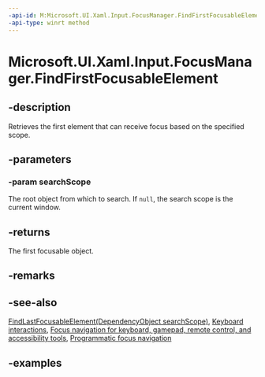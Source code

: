 ```yaml
---
-api-id: M:Microsoft.UI.Xaml.Input.FocusManager.FindFirstFocusableElement(Microsoft.UI.Xaml.DependencyObject)
-api-type: winrt method
---
```


<!-- Method syntax.
public DependencyObject FocusManager.FindFirstFocusableElement(DependencyObject searchScope)
-->

# Microsoft.UI.Xaml.Input.FocusManager.FindFirstFocusableElement

## -description

Retrieves the first element that can receive focus based on the specified scope.

## -parameters

### -param searchScope

The root object from which to search. If `null`, the search scope is the current window.

## -returns

The first focusable object.

## -remarks

## -see-also

[FindLastFocusableElement(DependencyObject searchScope)](focusmanager_findlastfocusableelement_128481243.md), [Keyboard interactions](/windows/apps/design/input/keyboard-interactions), [Focus navigation for keyboard, gamepad, remote control, and accessibility tools](/windows/apps/design/input/focus-navigation), [Programmatic focus navigation](/windows/apps/design/input/focus-navigation-programmatic)

## -examples
